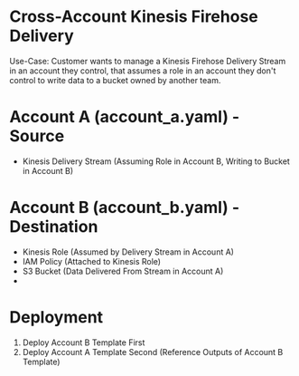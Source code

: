 # Cross-Account Kinesis Firehose Delivery

Use-Case: Customer wants to manage a Kinesis Firehose Delivery Stream in an account they control, that assumes a role in an account they don't control to write data to a bucket owned by another team.


# Account A (account_a.yaml) - Source

* Kinesis Delivery Stream (Assuming Role in Account B, Writing to Bucket in Account B)

# Account B (account_b.yaml) - Destination

* Kinesis Role (Assumed by Delivery Stream in Account A)
* IAM Policy (Attached to Kinesis Role)
* S3 Bucket (Data Delivered From Stream in Account A)
*

# Deployment

1. Deploy Account B Template First
2. Deploy Account A Template Second (Reference Outputs of Account B Template)
